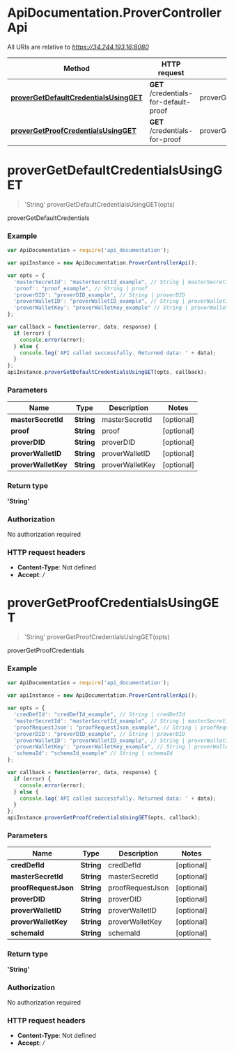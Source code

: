 # ApiDocumentation.ProverControllerApi

All URIs are relative to *https://34.244.193.16:8080*

Method | HTTP request | Description
------------- | ------------- | -------------
[**proverGetDefaultCredentialsUsingGET**](ProverControllerApi.md#proverGetDefaultCredentialsUsingGET) | **GET** /credentials-for-default-proof | proverGetDefaultCredentials
[**proverGetProofCredentialsUsingGET**](ProverControllerApi.md#proverGetProofCredentialsUsingGET) | **GET** /credentials-for-proof | proverGetProofCredentials


<a name="proverGetDefaultCredentialsUsingGET"></a>
# **proverGetDefaultCredentialsUsingGET**
> 'String' proverGetDefaultCredentialsUsingGET(opts)

proverGetDefaultCredentials

### Example
```javascript
var ApiDocumentation = require('api_documentation');

var apiInstance = new ApiDocumentation.ProverControllerApi();

var opts = { 
  'masterSecretId': "masterSecretId_example", // String | masterSecretId
  'proof': "proof_example", // String | proof
  'proverDID': "proverDID_example", // String | proverDID
  'proverWalletID': "proverWalletID_example", // String | proverWalletID
  'proverWalletKey': "proverWalletKey_example" // String | proverWalletKey
};

var callback = function(error, data, response) {
  if (error) {
    console.error(error);
  } else {
    console.log('API called successfully. Returned data: ' + data);
  }
};
apiInstance.proverGetDefaultCredentialsUsingGET(opts, callback);
```

### Parameters

Name | Type | Description  | Notes
------------- | ------------- | ------------- | -------------
 **masterSecretId** | **String**| masterSecretId | [optional] 
 **proof** | **String**| proof | [optional] 
 **proverDID** | **String**| proverDID | [optional] 
 **proverWalletID** | **String**| proverWalletID | [optional] 
 **proverWalletKey** | **String**| proverWalletKey | [optional] 

### Return type

**'String'**

### Authorization

No authorization required

### HTTP request headers

 - **Content-Type**: Not defined
 - **Accept**: */*

<a name="proverGetProofCredentialsUsingGET"></a>
# **proverGetProofCredentialsUsingGET**
> 'String' proverGetProofCredentialsUsingGET(opts)

proverGetProofCredentials

### Example
```javascript
var ApiDocumentation = require('api_documentation');

var apiInstance = new ApiDocumentation.ProverControllerApi();

var opts = { 
  'credDefId': "credDefId_example", // String | credDefId
  'masterSecretId': "masterSecretId_example", // String | masterSecretId
  'proofRequestJson': "proofRequestJson_example", // String | proofRequestJson
  'proverDID': "proverDID_example", // String | proverDID
  'proverWalletID': "proverWalletID_example", // String | proverWalletID
  'proverWalletKey': "proverWalletKey_example", // String | proverWalletKey
  'schemaId': "schemaId_example" // String | schemaId
};

var callback = function(error, data, response) {
  if (error) {
    console.error(error);
  } else {
    console.log('API called successfully. Returned data: ' + data);
  }
};
apiInstance.proverGetProofCredentialsUsingGET(opts, callback);
```

### Parameters

Name | Type | Description  | Notes
------------- | ------------- | ------------- | -------------
 **credDefId** | **String**| credDefId | [optional] 
 **masterSecretId** | **String**| masterSecretId | [optional] 
 **proofRequestJson** | **String**| proofRequestJson | [optional] 
 **proverDID** | **String**| proverDID | [optional] 
 **proverWalletID** | **String**| proverWalletID | [optional] 
 **proverWalletKey** | **String**| proverWalletKey | [optional] 
 **schemaId** | **String**| schemaId | [optional] 

### Return type

**'String'**

### Authorization

No authorization required

### HTTP request headers

 - **Content-Type**: Not defined
 - **Accept**: */*

